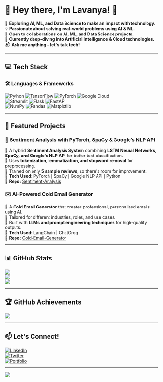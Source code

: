 # 🌟 Hey there, I'm Lavanya! 👋  

🔭 **Exploring AI, ML, and Data Science to make an impact with technology.**  
💡 **Passionate about solving real-world problems using AI & ML.**  
👯 **Open to collaborations on AI, ML, and Data Science projects.**  
🌱 **Currently deep-diving into Artificial Intelligence & Cloud technologies.**  
📬 **Ask me anything – let's talk tech!**  

---

## **💻 Tech Stack**
### 🛠️ **Languages & Frameworks**
![Python](https://img.shields.io/badge/Python-3670A0?style=for-the-badge&logo=python&logoColor=ffdd54) 
![TensorFlow](https://img.shields.io/badge/TensorFlow-%23FF6F00.svg?style=for-the-badge&logo=TensorFlow&logoColor=white) 
![PyTorch](https://img.shields.io/badge/PyTorch-%23EE4C2C.svg?style=for-the-badge&logo=PyTorch&logoColor=white) 
![Google Cloud](https://img.shields.io/badge/GoogleCloud-%234285F4.svg?style=for-the-badge&logo=google-cloud&logoColor=white)  
![Streamlit](https://img.shields.io/badge/Streamlit-%23FE4B4B.svg?style=for-the-badge&logo=streamlit&logoColor=white) 
![Flask](https://img.shields.io/badge/flask-%23000.svg?style=for-the-badge&logo=flask&logoColor=white) 
![FastAPI](https://img.shields.io/badge/FastAPI-005571?style=for-the-badge&logo=fastapi)  
![NumPy](https://img.shields.io/badge/numpy-%23013243.svg?style=for-the-badge&logo=numpy&logoColor=white) 
![Pandas](https://img.shields.io/badge/Pandas-150458?style=for-the-badge&logo=pandas&logoColor=white) 
![Matplotlib](https://img.shields.io/badge/Matplotlib-11557C?style=for-the-badge&logo=matplotlib&logoColor=white)  

---

## **📌 Featured Projects**
### 🚀 **Sentiment Analysis with PyTorch, SpaCy & Google’s NLP API**
🔹 A hybrid **Sentiment Analysis System** combining **LSTM Neural Networks, SpaCy, and Google's NLP API** for better text classification.  
🔹 Uses **tokenization, lemmatization, and stopword removal** for preprocessing.  
🔹 Trained on only **5 sample reviews**, so there's room for improvement.  
🔹 **Tech Used:** PyTorch | SpaCy | Google NLP API | Python  
📌 **Repo:** [Sentiment-Analysis](https://github.com/lavanya1621/Sentiment-Analysis)  

### ✉️ **AI-Powered Cold Email Generator**
🔹 A **Cold Email Generator** that creates professional, personalized emails using AI.  
🔹 Tailored for different industries, roles, and use cases.  
🔹 Built with **LLMs and prompt engineering techniques** for high-quality outputs.  
🔹 **Tech Used:** LangChain | ChatGroq  
📌 **Repo:** [Cold-Email-Generator](https://github.com/lavanya1621/Cold-Email-Generator)  

---

## **📊 GitHub Stats**
![](https://github-readme-stats.vercel.app/api?username=lavanya1621&theme=dark&hide_border=false&include_all_commits=true&count_private=false)  
![](https://github-readme-streak-stats.herokuapp.com/?user=lavanya1621&theme=dark&hide_border=false)  
![](https://github-readme-stats.vercel.app/api/top-langs/?username=lavanya1621&theme=dark&hide_border=false&include_all_commits=true&count_private=false&layout=compact)  

---

## **🏆 GitHub Achievements**
![](https://github-profile-trophy.vercel.app/?username=lavanya1621&theme=dracula&no-frame=true&margin-w=10)  

---

## **📫 Let's Connect!**
[![LinkedIn](https://img.shields.io/badge/LinkedIn-%230077B5.svg?style=for-the-badge&logo=linkedin&logoColor=white)](https://www.linkedin.com/in/YOUR-LINKEDIN)  
[![Twitter](https://img.shields.io/badge/Twitter-%231DA1F2.svg?style=for-the-badge&logo=Twitter&logoColor=white)](https://twitter.com/YOUR-TWITTER)  
[![Portfolio](https://img.shields.io/badge/Portfolio-%23FF4081.svg?style=for-the-badge&logo=web&logoColor=white)](https://YOUR-PORTFOLIO.com)  

---

[![](https://visitcount.itsvg.in/api?id=lavanya1621&icon=0&color=0)](https://visitcount.itsvg.in)  

